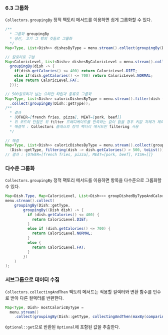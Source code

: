 ### 6.3 그룹화
`Collectors.groupingBy` 정적 팩토리 메서드를 이용하면 쉽게 그룹화할 수 있다.
```Java
/** 
  * 그룹화 groupingBy
  * 생선, 고기 그 밖의 것들로 그룹화 
  */
Map<Type, List<Dish>> dishesByType = menu.stream().collect(groupingBy(Dish::getType));
```
```Java
// 칼로리로 구분
Map<CaloricLevel, List<Dish>> dishesByCaloricLevel = menu.stream().collect(
  groupingBy(dish -> {
    if(dish.getCalories() <= 400) return CaloricLevel.DIET;
    else if(dish.getCalories() <= 700) return CaloricLevel.NORMAL;
    else return CaloricLevel.FAT;
  }));
```
```Java
// 500칼로리가 넘는 요리만 타입과 종류로 그룹화
Map<Type, List<Dish>> caloricDishesByType = menu.stream().filter(dish -> dish.getCalroies() > 500)
  .collect(groupingBy(Dish::getType));
/**
  * 결과
  * {OTHER=[french fries, pizza], MEAT=[pork, beef]}
  * 위 코드의 단점은 위 filter 프레디케이트를 만족하는 값이 없을 경우 키값 자체가 제외되서 맵에 담지 못한다.
  * 해결책 : Collectors 클래스의 정적 팩터리 메서드인 filtering 사용
  */
  
// 해결
Map<Type, List<Dish>> caloricDishesByType = menu.stream().collect(groupingBy
  (Dish::getType, filtering(dish -> dish.getCalories() > 500, toList())));
// 결과 : {OTHER=[french fries, pizza], MEAT=[pork, beef], FISH=[]}
```

### 다수준 그룹화
`Collectors.groupingBy` 정적 팩토리 메서드를 이용하면 항목을 다수준으로 그룹화할 수 있다.
```Java
Map<Dish.Type, Map<CaloricLevel, List<Dish>>> groupDishedByTypeAndCaloricLevel = 
menu.stream().collect(
    groupingBy(Dish::getType,
        groupingBy((Dish dish) -> {
          if (dish.getCalories() <= 400) {
            return CaloricLevel.DIET;
          }
          else if (dish.getCalories() <= 700) {
            return CaloricLevel.NORMAL;
          }
          else {
            return CaloricLevel.FAT;
          }
        })
    )
);
```

### 서브그룹으로 데이터 수집
`Collectors.collectingAndThen` 팩토리 메서드는 적용할 컬렉터와 변환 함수를 인수로 받아 다른 컬렉터를 반환한다.
```Java
Map<Type, Dish> mostCaloricByType = 
  menu.stream()
    .collect(groupingBy(Dish::getType, collectingAndThen(maxBy(comparingInt(Dish::getCaloreis)), Optioanl::get));
```
`Optional::get`으로 반환된 `Optional`에 포함된 값을 추출한다.
